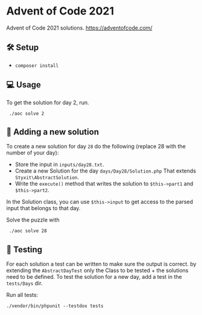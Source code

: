 # Advent of Code 2021
Advent of Code 2021 solutions. https://adventofcode.com/

## 🛠 Setup
- `composer install`

## 💻 Usage
To get the solution for day 2, run.
```
 ./aoc solve 2
```


## 👷 Adding a new solution
To create a new solution for day `28` do the following (replace 28 with the number of your day):
- Store the input in `inputs/day28.txt`.
- Create a new Solution for the day `days/Day28/Solution.php` That extends `Styxit\AbstractSolution`.
- Write the `execute()` method that writes the solution to `$this->part1` and `$this->part2`.

In the Solution class, you can use `$this->input` to get access to the parsed input that belongs to that day.

Solve the puzzle with
```
 ./aoc solve 28
```

## 🐞 Testing
For each solution a test can be written to make sure the output is correct. by extending the `AbstractDayTest` only the Class to be tested + the solutions need to be defined. To test the solution for a new day, add a test in the `tests/Days` dir.

Run all tests: 
```
./vendor/bin/phpunit --testdox tests
```